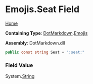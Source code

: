 # Emojis\.Seat Field

[Home](../../../README.md)

**Containing Type**: [DotMarkdown](../../README.md)\.[Emojis](../README.md)

**Assembly**: DotMarkdown\.dll

```csharp
public const string Seat = ":seat:"
```

### Field Value

System\.[String](https://docs.microsoft.com/en-us/dotnet/api/system.string)